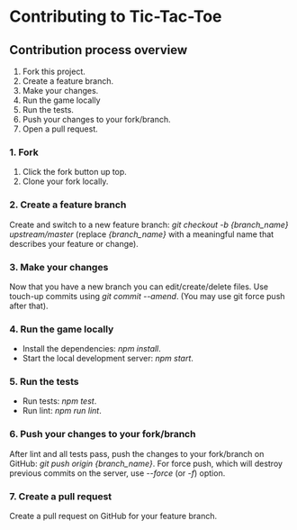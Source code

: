 # Contributing to Tic-Tac-Toe
## Contribution process overview
1. Fork this project.
1. Create a feature branch.
1. Make your changes.
1. Run the game locally
1. Run the tests.
1. Push your changes to your fork/branch.
1. Open a pull request.
### 1. Fork
1. Click the fork button up top.
1. Clone your fork locally.
### 2. Create a feature branch
Create and switch to a new feature branch: *git checkout -b {branch_name} upstream/master*
(replace *{branch_name}* with a meaningful name that describes your feature or change).

### 3. Make your changes
Now that you have a new branch you can edit/create/delete files. Use touch-up commits using *git commit --amend*. (You may use git force push after that).

### 4. Run the game locally
- Install the dependencies: *npm install*.
- Start the local development server: *npm start*.
### 5. Run the tests
- Run tests: *npm test*.
- Run lint: *npm run lint*.
### 6. Push your changes to your fork/branch
After lint and all tests pass, push the changes to your fork/branch on GitHub: *git push origin {branch_name}*. For force push, which will destroy previous commits on the server, use *--force* (or *-f*) option.

### 7. Create a pull request
Create a pull request on GitHub for your feature branch.
